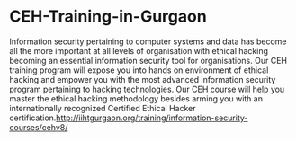 # CEH-Training-in-Gurgaon
Information security pertaining to computer systems and data has become all the more important at all levels of organisation with ethical hacking becoming an essential information security tool for organisations.  Our CEH training program will expose you into hands on environment of ethical hacking and empower you with the most advanced information security program pertaining to hacking technologies. Our CEH course will help you master the ethical hacking methodology besides arming you with an internationally recognized Certified Ethical Hacker certification.http://iihtgurgaon.org/training/information-security-courses/cehv8/
